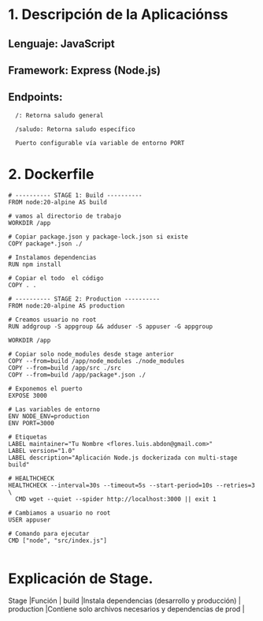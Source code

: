 # 1. Descripción de la Aplicaciónss

## Lenguaje: JavaScript

## Framework: Express (Node.js)

## Endpoints:
```
  /: Retorna saludo general

  /saludo: Retorna saludo específico

  Puerto configurable vía variable de entorno PORT

```
# 2. Dockerfile

```
# ---------- STAGE 1: Build ----------
FROM node:20-alpine AS build

# vamos al directorio de trabajo
WORKDIR /app

# Copiar package.json y package-lock.json si existe
COPY package*.json ./

# Instalamos dependencias
RUN npm install

# Copiar el todo  el código
COPY . .

# ---------- STAGE 2: Production ----------
FROM node:20-alpine AS production

# Creamos usuario no root
RUN addgroup -S appgroup && adduser -S appuser -G appgroup

WORKDIR /app

# Copiar solo node_modules desde stage anterior
COPY --from=build /app/node_modules ./node_modules
COPY --from=build /app/src ./src
COPY --from=build /app/package*.json ./

# Exponemos el puerto
EXPOSE 3000

# Las variables de entorno
ENV NODE_ENV=production
ENV PORT=3000

# Etiquetas
LABEL maintainer="Tu Nombre <flores.luis.abdon@gmail.com>"
LABEL version="1.0"
LABEL description="Aplicación Node.js dockerizada con multi-stage build"

# HEALTHCHECK 
HEALTHCHECK --interval=30s --timeout=5s --start-period=10s --retries=3 \
  CMD wget --quiet --spider http://localhost:3000 || exit 1

# Cambiamos a usuario no root
USER appuser

# Comando para ejecutar
CMD ["node", "src/index.js"]


```
# Explicación de Stage.
Stage |Función |
build |Instala dependencias (desarrollo y producción) |
production |Contiene solo archivos necesarios y dependencias de prod |

